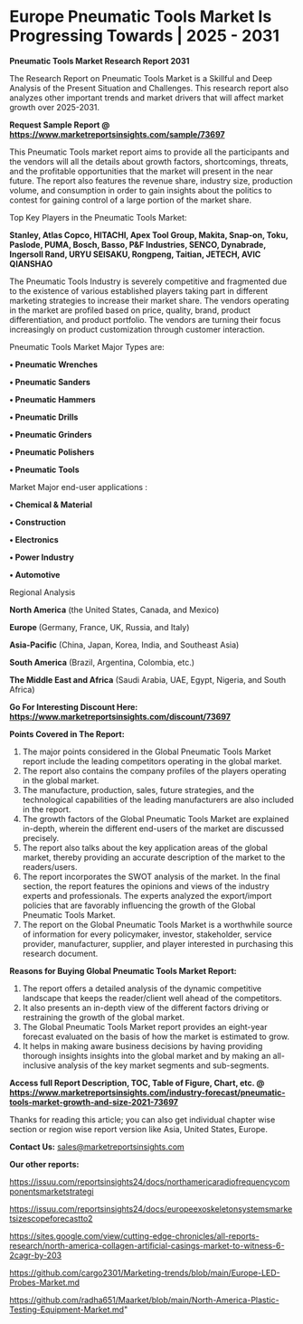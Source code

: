 # Europe Pneumatic Tools Market Is Progressing Towards | 2025 - 2031

<strong>Pneumatic Tools Market Research Report 2031</strong>

The Research Report on Pneumatic Tools Market is a Skillful and Deep Analysis of the Present Situation and Challenges. This research report also analyzes other important trends and market drivers that will affect market growth over 2025-2031.

<strong>Request Sample Report @ <a href=https://www.marketreportsinsights.com/sample/73697>https://www.marketreportsinsights.com/sample/73697</a></strong>

This Pneumatic Tools market report aims to provide all the participants and the vendors will all the details about growth factors, shortcomings, threats, and the profitable opportunities that the market will present in the near future. The report also features the revenue share, industry size, production volume, and consumption in order to gain insights about the politics to contest for gaining control of a large portion of the market share.

Top Key Players in the Pneumatic Tools Market:

<strong>Stanley, Atlas Copco, HITACHI, Apex Tool Group, Makita, Snap-on, Toku, Paslode, PUMA, Bosch, Basso, P&F Industries, SENCO, Dynabrade, Ingersoll Rand, URYU SEISAKU, Rongpeng, Taitian, JETECH, AVIC QIANSHAO</strong>

The Pneumatic Tools Industry is severely competitive and fragmented due to the existence of various established players taking part in different marketing strategies to increase their market share. The vendors operating in the market are profiled based on price, quality, brand, product differentiation, and product portfolio. The vendors are turning their focus increasingly on product customization through customer interaction.

Pneumatic Tools Market Major Types are:

<strong>• Pneumatic Wrenches

• Pneumatic Sanders

• Pneumatic Hammers

• Pneumatic Drills

• Pneumatic Grinders

• Pneumatic Polishers

• Pneumatic Tools</strong>

Market Major end-user applications :

<strong>• Chemical & Material

• Construction

• Electronics

• Power Industry

• Automotive</strong>

Regional Analysis

</u><strong><b>North America</b></strong> (the United States, Canada, and Mexico)

<strong><b>Europe </b></strong>(Germany, France, UK, Russia, and Italy)

<strong><b>Asia-Pacific</b></strong> (China, Japan, Korea, India, and Southeast Asia)

<strong><b>South America</b></strong> (Brazil, Argentina, Colombia, etc.)

<strong><b>The Middle East and Africa</b></strong> (Saudi Arabia, UAE, Egypt, Nigeria, and South Africa)

<strong>Go For Interesting Discount Here: <a href=https://www.marketreportsinsights.com/discount/73697>https://www.marketreportsinsights.com/discount/73697</a></strong>

<strong>Points Covered in The Report:</strong>
<ol>
  <li>The major points considered in the Global Pneumatic Tools Market report include the leading competitors operating in the global market.</li>
  <li>The report also contains the company profiles of the players operating in the global market.</li>
  <li>The manufacture, production, sales, future strategies, and the technological capabilities of the leading manufacturers are also included in the report.</li>
  <li>The growth factors of the Global Pneumatic Tools Market are explained in-depth, wherein the different end-users of the market are discussed precisely.</li>
  <li>The report also talks about the key application areas of the global market, thereby providing an accurate description of the market to the readers/users.</li>
  <li>The report incorporates the SWOT analysis of the market. In the final section, the report features the opinions and views of the industry experts and professionals. The experts analyzed the export/import policies that are favorably influencing the growth of the Global Pneumatic Tools Market.</li>
  <li>The report on the Global Pneumatic Tools Market is a worthwhile source of information for every policymaker, investor, stakeholder, service provider, manufacturer, supplier, and player interested in purchasing this research document.</li>
</ol>
<strong>Reasons for Buying Global Pneumatic Tools Market Report:</strong>

<ol>
  <li>The report offers a detailed analysis of the dynamic competitive landscape that keeps the reader/client well ahead of the competitors.</li>
  <li>It also presents an in-depth view of the different factors driving or restraining the growth of the global market.</li>
  <li>The Global Pneumatic Tools Market report provides an eight-year forecast evaluated on the basis of how the market is estimated to grow.</li>
  <li>It helps in making aware business decisions by having providing thorough insights insights into the global market and by making an all-inclusive analysis of the key market segments and sub-segments.</li>
</ol>
<strong>Access full Report Description, TOC, Table of Figure, Chart, etc. @ <a href=https://www.marketreportsinsights.com/industry-forecast/pneumatic-tools-market-growth-and-size-2021-73697>https://www.marketreportsinsights.com/industry-forecast/pneumatic-tools-market-growth-and-size-2021-73697</a></strong>


Thanks for reading this article; you can also get individual chapter wise section or region wise report version like Asia, United States, Europe.

<strong>Contact Us:</strong>
sales@marketreportsinsights.com

<strong>Our other reports:</strong>

<a href=https://issuu.com/reportsinsights24/docs/northamericaradiofrequencycomponentsmarketstrategi>https://issuu.com/reportsinsights24/docs/northamericaradiofrequencycomponentsmarketstrategi</a>

<a href=https://issuu.com/reportsinsights24/docs/europeexoskeletonsystemsmarketsizescopeforecastto2>https://issuu.com/reportsinsights24/docs/europeexoskeletonsystemsmarketsizescopeforecastto2</a>

<a href=https://sites.google.com/view/cutting-edge-chronicles/all-reports-research/north-america-collagen-artificial-casings-market-to-witness-6-2cagr-by-203>https://sites.google.com/view/cutting-edge-chronicles/all-reports-research/north-america-collagen-artificial-casings-market-to-witness-6-2cagr-by-203</a>

<a href=https://github.com/cargo2301/Marketing-trends/blob/main/Europe-LED-Probes-Market.md>https://github.com/cargo2301/Marketing-trends/blob/main/Europe-LED-Probes-Market.md</a>

<a href=https://github.com/radha651/Maarket/blob/main/North-America-Plastic-Testing-Equipment-Market.md>https://github.com/radha651/Maarket/blob/main/North-America-Plastic-Testing-Equipment-Market.md</a>"
